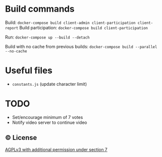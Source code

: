 # Build commands
Build: `docker-compose build client-admin client-participation client-report`
Build participation: `docker-compose build client-participation`

Run: `docker-compose up --build --detach`

Build with no cache from previous builds: `docker-compose build --parallel --no-cache`

# Useful files
- `constants.js` (update character limit)

# TODO
- Set/encourage minimum of 7 votes
- Notify video server to continue video

## ©️  License

[AGPLv3 with additional permission under section 7](/LICENSE)
